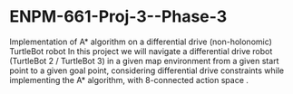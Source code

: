 # ENPM-661-Proj-3--Phase-3

Implementation of A* algorithm on a differential drive (non-holonomic) TurtleBot robot
In this project we will navigate a differential drive robot (TurtleBot 2 / TurtleBot 3) in a given map environment from a given start point to a given goal point, considering differential drive constraints while implementing the A* algorithm, with 8-connected action space .
